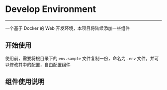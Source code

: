 # Develop Environment

---

一个基于 Docker 的 Web 开发环境，本项目将陆续添加一些组件

## 开始使用

使用前，需要将根目录下的 `env.sample` 文件复制一份，命名为 `.env` 文件，并可以修改其中的配置，自由配置组件

## 组件使用说明
